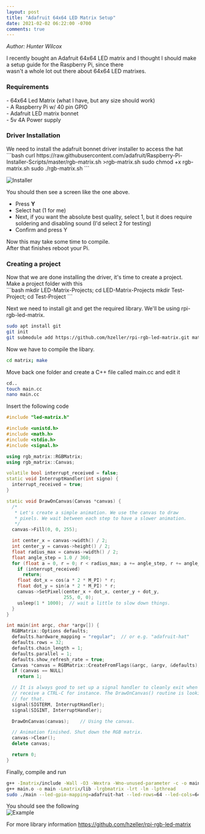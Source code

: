 ```yaml
---
layout: post
title: "Adafruit 64x64 LED Matrix Setup"
date: 2021-02-02 06:22:00 -0700
comments: true
---
```

<em>Author: Hunter Wilcox</em>
<p>
    I recently bought an Adafruit 64x64 LED matrix and I thought I should make a setup guide for the Raspberry Pi, since there<br>
    wasn't a whole lot out there about 64x64 LED matrixes.
</p>

<h3>Requirements</h3>
- 64x64 Led Matrix (what I have, but any size should work)<br>
- A Raspberry Pi w/ 40 pin GPIO<br>
- Adafruit LED matrix bonnet <br>
- 5v 4A Power supply<br>

<h3>Driver Installation</h3>
We need to install the adafruit bonnet driver installer to access the hat
```bash
curl https://raw.githubusercontent.com/adafruit/Raspberry-Pi-Installer-Scripts/master/rgb-matrix.sh >rgb-matrix.sh
sudo chmod +x rgb-matrix.sh
sudo ./rgb-matrix.sh
```

![Installer](https://www.zicron.net/images/RUN_SCRIPT.png "Install Script")

You should then see a screen like the one above.<br>
- Press <strong>Y</strong><br>
- Select hat (1 for me)
- Next, if you want the absolute best quality, select 1, but it does require soldering and disabling sound (I'd select 2 for testing)
- Confirm and press Y

Now this may take some time to compile.<br>
After that finishes reboot your Pi.<br>

<h3>Creating a project</h3>
Now that we are done installing the driver, it's time to create a project.<br>
Make a project folder with this<br>
```bash
mkdir LED-Matrix-Projects; cd LED-Matrix-Projects
mkdir Test-Project; cd Test-Project
```

Next we need to install git and get the required library. We'll be using rpi-rgb-led-matrix.<br>
```bash
sudo apt install git
git init
git submodule add https://github.com/hzeller/rpi-rgb-led-matrix.git matrix
```

Now we have to compile the libary.<br>
```bash
cd matrix; make
```

Move back one folder and create a C++ file called main.cc and edit it<br>
```bash
cd..
touch main.cc
nano main.cc
```

Insert the following code<br>

```c++
#include "led-matrix.h"

#include <unistd.h>
#include <math.h>
#include <stdio.h>
#include <signal.h>

using rgb_matrix::RGBMatrix;
using rgb_matrix::Canvas;

volatile bool interrupt_received = false;
static void InterruptHandler(int signo) {
  interrupt_received = true;
}

static void DrawOnCanvas(Canvas *canvas) {
  /*
   * Let's create a simple animation. We use the canvas to draw
   * pixels. We wait between each step to have a slower animation.
   */
  canvas->Fill(0, 0, 255);

  int center_x = canvas->width() / 2;
  int center_y = canvas->height() / 2;
  float radius_max = canvas->width() / 2;
  float angle_step = 1.0 / 360;
  for (float a = 0, r = 0; r < radius_max; a += angle_step, r += angle_step) {
    if (interrupt_received)
      return;
    float dot_x = cos(a * 2 * M_PI) * r;
    float dot_y = sin(a * 2 * M_PI) * r;
    canvas->SetPixel(center_x + dot_x, center_y + dot_y,
                     255, 0, 0);
    usleep(1 * 1000);  // wait a little to slow down things.
  }
}

int main(int argc, char *argv[]) {
  RGBMatrix::Options defaults;
  defaults.hardware_mapping = "regular";  // or e.g. "adafruit-hat"
  defaults.rows = 32;
  defaults.chain_length = 1;
  defaults.parallel = 1;
  defaults.show_refresh_rate = true;
  Canvas *canvas = RGBMatrix::CreateFromFlags(&argc, &argv, &defaults);
  if (canvas == NULL)
    return 1;

  // It is always good to set up a signal handler to cleanly exit when we
  // receive a CTRL-C for instance. The DrawOnCanvas() routine is looking
  // for that.
  signal(SIGTERM, InterruptHandler);
  signal(SIGINT, InterruptHandler);

  DrawOnCanvas(canvas);    // Using the canvas.

  // Animation finished. Shut down the RGB matrix.
  canvas->Clear();
  delete canvas;

  return 0;
}
```

Finally, compile and run<br>
```bash
g++ -Imatrix/include -Wall -O3 -Wextra -Wno-unused-parameter -c -o main.o main.cc
g++ main.o -o main -Lmatrix/lib -lrgbmatrix -lrt -lm -lpthread
sudo ./main --led-gpio-mapping=adafruit-hat --led-rows=64 --led-cols=64
```

You should see the following<br>
![Example](https://www.zicron.net/images/matrix_example.png "Example")

For more library information
https://github.com/hzeller/rpi-rgb-led-matrix